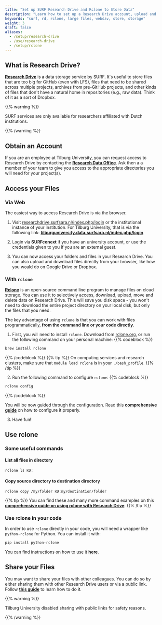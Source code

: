 ```yaml
---
title: "Set up SURF Research Drive and Rclone to Store Data"
description: "Learn how to set up a Research Drive account, upload and download files, share files and folders, and use rclone to selectively retrieve files from command line and code."
keywords: "surf, rd, rclone, large files, webdav, store, storage"
weight: 3
draft: false
aliases:
  - /setup/research-drive
  - /use/research-drive
  - /setup/rclone
---
```


## What is Research Drive?

**[Research Drive](https://www.surf.nl/en/research-drive-securely-and-easily-store-and-share-research-data)** is a data storage service by SURF. It's useful to store files that are too big for GitHub (even with LFS), files that need to be shared across multiple projects, archives from pre-GitHub projects, and other kinds of files that don't have a natural home in repositories (e.g., raw data). Think of it as a sort of Dropbox.

{{% warning %}}

SURF services are only available for researchers affiliated with Dutch institutions.

{{% /warning %}}

## Obtain an Account

If you are an employee at Tilburg University, you can request access to Research Drive by contacting the **[Research Data Office](https://www.tilburguniversity.edu/intranet/research-support-portal/rdm/advice)**. Ask then a a member of your team to give you access to the appropriate directories you will need for your project(s).

## Access your Files

### Via Web

The easiest way to access Research Drive is via the browser.

1. Visit [researchdrive.surfsara.nl/index.php/login](https://researchdrive.surfsara.nl/index.php/login) or the institutional instance of your institution. For Tilburg University, that is via the following link: **[tilburguniversity.data.surfsara.nl/index.php/login](https://tilburguniversity.data.surfsara.nl/index.php/login)**.

2. Login via **SURFconext** if you have an university account, or use the credentials given to you if you are an external guest.

3. You can now access your folders and files in your Research Drive. You can also upload and download files directly from your browser, like how you would do on Google Drive or Dropbox.

### With `rclone`

**[Rclone](https://rclone.org)** is an open-source command line program to manage files on cloud storage. You can use it to selectively access, download, upload, move and delete data on Research Drive. This will save you disk space - you won't need to download the entire project directory on your local disk, but only the files that you need.

The key advantage of using `rclone` is that you can work with files programmatically, **from the command line or your code directly**.

1. First, you will need to install `rclone`. Download from [rclone.org](https://rclone.org/downloads/), or run the following command on your personal machine:
{{% codeblock %}}
```bash
brew install rclone
```
{{% /codeblock %}}
{{% tip %}}
On computing services and research clusters, make sure that `module load rclone` is in your `./bash_profile`.
{{% /tip %}}

2. Run the following command to configure `rclone`:
{{% codeblock %}}
```bash
rclone config
```
{{% /codeblock %}}

You will be now guided through the configuration. Read this **[comprehensive guide](https://wiki.surfnet.nl/display/RDRIVE/Access+Research+Drive+via+Rclone)** on how to configure it properly.

3. Have fun!

## Use rclone

### Some useful commands

#### List all files in directory
```
rclone ls RD:
```

#### Copy source directory to destination directory
```
rclone copy /my/folder RD:my/destination/folder
```

{{% tip %}}
You can find these and many more command examples on this **[comprehensive guide on using rclone with Research Drive](https://wiki.surfnet.nl/display/RDRIVE/Access+Research+Drive+via+Rclone)**.
{{% /tip %}}

### Use rclone in your code

In order to use `rclone` directly in your code, you will need a wrapper like `python-rclone` for Python. You can install it with:
```bash
pip install python-rclone
```

You can find instructions on how to use it **[here](https://pypi.org/project/python-rclone/)**.

## Share your Files

You may want to share your files with other colleagues. You can do so by either sharing them with other Research Drive users or via a public link. Follow **[this guide](https://wiki.surfnet.nl/display/RDRIVE/How+to+share+a+folder+or+file)** to learn how to do it.

{{% warning %}}

Tilburg University disabled sharing with public links for safety reasons.

{{% /warning %}}
